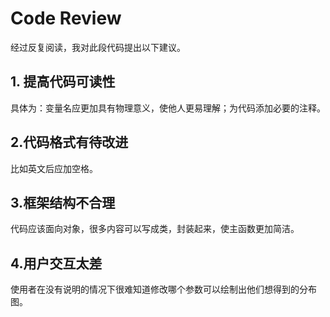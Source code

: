 # Code Review
经过反复阅读，我对此段代码提出以下建议。
## 1. 提高代码可读性
具体为：变量名应更加具有物理意义，使他人更易理解；为代码添加必要的注释。
## 2.代码格式有待改进
比如英文后应加空格。
## 3.框架结构不合理
代码应该面向对象，很多内容可以写成类，封装起来，使主函数更加简洁。
## 4.用户交互太差
使用者在没有说明的情况下很难知道修改哪个参数可以绘制出他们想得到的分布图。